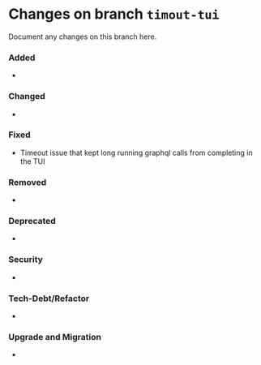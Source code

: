 # Changes on branch `timout-tui`
Document any changes on this branch here.
### Added
- 

### Changed
- 

### Fixed
- Timeout issue that kept long running graphql calls from completing in the TUI

### Removed
- 

### Deprecated
- 

### Security
- 

### Tech-Debt/Refactor
- 

### Upgrade and Migration
- 
